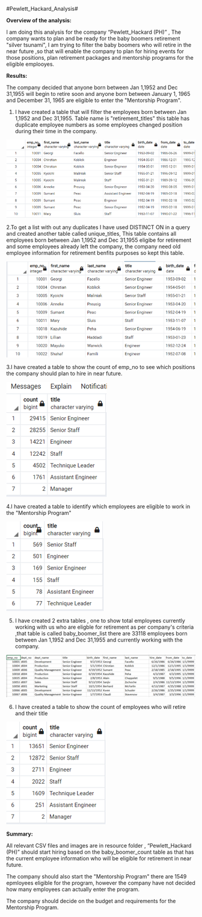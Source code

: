 #Pewlett_Hackard_Analysis#

**Overview of the analysis:**

I am doing this analysis for the company “Pewlett_Hackard (PH)” , The company wants to plan and be ready for the baby boomers retirement "silver tsunami", I am trying to filter the baby boomers who will retire in the near future ,so that will enable the company to plan for hiring events for those positions, plan retirement packages and mentorship programs for the eligible emplooyes.

**Results:**

The company decided that anyone born between Jan 1,1952 and Dec 31,1955 will begin to retire soon and anyone born between 
January 1, 1965 and December 31, 1965 are eligible to enter the "Mentorship Program".

1. I have created a table that will filter the employees born between Jan 1,1952 and Dec 31,1955. Table name is "retirement_titles" this table has duplicate employee numbers as some employees changed position during their time in the company.

![retirement_titles](resources/output1.PNG)

2.To get a list with out any duplicates I have used DISTINCT ON in a query and created another table called unique_titles, This table contains all employees born between Jan 1,1952 and Dec 31,1955 eligibe for retirement and some employees already left the company, the company need old employee information for retirement benfits purposes so kept this table.

![retirement_titles](resources/output2.PNG)

3.I have created a table to show the count of emp_no to see which positions the company should plan to hire in near future.

![retirement_titles](resources/output3.PNG)

4.I have created a table to identify which employees are eligible to work in the "Mentorship Program"

![retirement_titles](resources/output6.PNG)


5. I have created 2 extra tables , one to show total employees currently working with us who are eligble for retirement as per company's criteria ,that table is called baby_boomer_list there are 33118 employees born between Jan 1,1952 and Dec 31,1955 and currently working with the company.

![retirement_titles](resources/output4.PNG)

6. I have created a table to show the count of employees who will retire and their title

![retirement_titles](resources/ouput5.PNG)

**Summary:**

All relevant CSV files and images are in resource folder , “Pewlett_Hackard (PH)” should start hiring based on the baby_boomer_count table as that has the current employee information who will be eligible for retirement in near future.

The company should also start the "Mentorship Program" there are 1549 epmloyees eligible for the program, however the company have not decided how many employees can actually enter the program.

The company should decide on the budget and requirements for the Mentorship Program.

